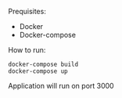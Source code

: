 Prequisites:
 - Docker
 - Docker-compose

How to run:
```
docker-compose build
docker-compose up
```
Application will run on port 3000
